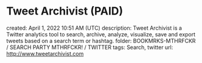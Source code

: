 # Tweet Archivist (PAID)

created: April 1, 2022 10:51 AM (UTC)
description: Tweet Archivist is a Twitter analytics tool to search, archive, analyze, visualize, save and export tweets based on a search term or hashtag.
folder: BOOKMRKS-MTHRFCKR / SEARCH PARTY MTHRFCKR! / TWITTER
tags: Search, twitter
url: http://www.tweetarchivist.com